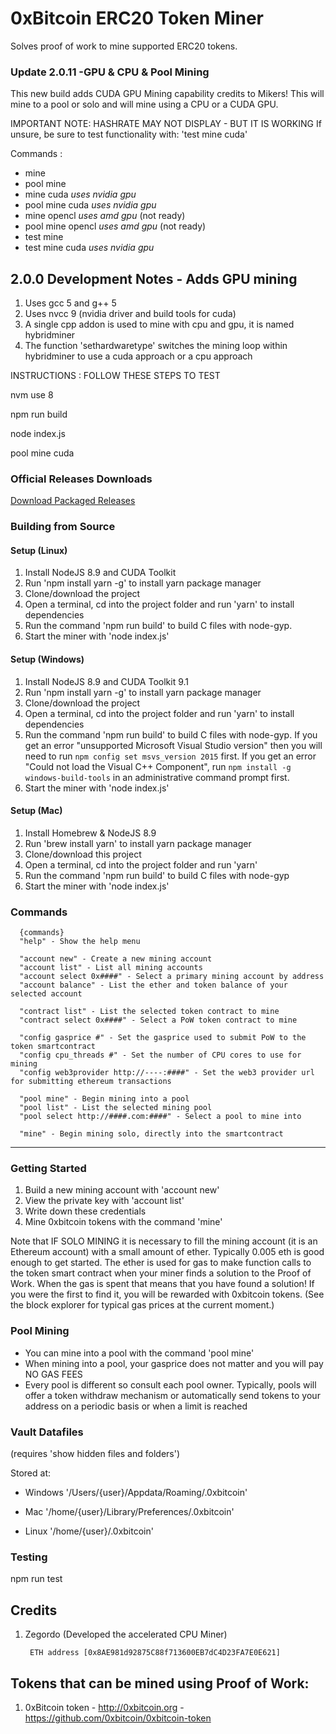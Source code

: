 
# 0xBitcoin ERC20 Token Miner

Solves proof of work to mine supported ERC20 tokens.  



### Update 2.0.11 -GPU & CPU & Pool Mining

This new build adds CUDA GPU Mining capability credits to Mikers! This will mine to a pool or solo and will mine using a CPU or a CUDA GPU.  


IMPORTANT NOTE:  HASHRATE MAY NOT DISPLAY - BUT IT IS WORKING
If unsure, be sure to test functionality with:
'test mine cuda'



Commands :

- mine
- pool mine
- mine cuda *uses nvidia gpu*  
- pool mine cuda *uses nvidia gpu*  
- mine opencl *uses amd gpu*  (not ready)
- pool mine opencl *uses amd gpu* (not ready)
- test mine
- test mine cuda *uses nvidia gpu*  




## 2.0.0 Development Notes  - Adds GPU mining

1. Uses gcc 5  and g++ 5
2. Uses nvcc 9 (nvidia driver and build tools for cuda)
3. A single cpp addon is used to mine with cpu and gpu, it is named hybridminer  
4. The function 'sethardwaretype' switches the mining loop within hybridminer to use a cuda approach or a cpu approach



INSTRUCTIONS : FOLLOW THESE STEPS TO TEST

nvm use 8

npm run build

node index.js

pool mine cuda



### Official Releases Downloads

[Download Packaged Releases](https://github.com/0xbitcoin/0xbitcoin-gpuminer/blob/master/RELEASES.md)



### Building from Source

#### Setup (Linux)
1. Install NodeJS 8.9 and CUDA Toolkit
2. Run 'npm install yarn -g' to install yarn package manager
3. Clone/download the project
4. Open a terminal, cd into the project folder and run 'yarn' to install dependencies
5. Run the command 'npm run build' to build C files with node-gyp.
6. Start the miner with 'node index.js'

#### Setup (Windows)
1. Install NodeJS 8.9 and CUDA Toolkit 9.1
2. Run 'npm install yarn -g' to install yarn package manager
3. Clone/download the project
4. Open a terminal, cd into the project folder and run 'yarn' to install dependencies
5. Run the command 'npm run build' to build C files with node-gyp. If you get an error "unsupported Microsoft Visual Studio version" then you will need to run `npm config set msvs_version 2015` first. If you get an error "Could not load the Visual C++ Component", run `npm install -g windows-build-tools` in an administrative command prompt first.
6. Start the miner with 'node index.js'

#### Setup (Mac)
1. Install Homebrew & NodeJS 8.9
2. Run 'brew install yarn' to install yarn package manager
3. Clone/download this project
4. Open a terminal, cd into the project folder and run 'yarn'
5. Run the command 'npm run build' to build C files with node-gyp
6. Start the miner with 'node index.js'



### Commands

      {commands}
      "help" - Show the help menu

      "account new" - Create a new mining account
      "account list" - List all mining accounts
      "account select 0x####" - Select a primary mining account by address
      "account balance" - List the ether and token balance of your selected account

      "contract list" - List the selected token contract to mine
      "contract select 0x####" - Select a PoW token contract to mine

      "config gasprice #" - Set the gasprice used to submit PoW to the token smartcontract
      "config cpu_threads #" - Set the number of CPU cores to use for mining
      "config web3provider http://----:####" - Set the web3 provider url for submitting ethereum transactions

      "pool mine" - Begin mining into a pool
      "pool list" - List the selected mining pool
      "pool select http://####.com:####" - Select a pool to mine into

      "mine" - Begin mining solo, directly into the smartcontract




---------------

### Getting Started
1. Build a new mining account with 'account new'
2. View the private key with 'account list'
3. Write down these credentials
4. Mine 0xbitcoin tokens with the command 'mine'

Note that IF SOLO MINING it is necessary to fill the mining account (it is an Ethereum account) with a small amount of ether.  Typically 0.005 eth is good enough to get started.  The ether is used for gas to make function calls to the token smart contract when your miner finds a solution to the Proof of Work.  When the gas is spent that means that you have found a solution! If you were the first to find it, you will be rewarded with 0xbitcoin tokens.  (See the block explorer for typical gas prices at the current moment.)



### Pool Mining
- You can mine into a pool with the command 'pool mine'  
- When mining into a pool, your gasprice does not matter and you will pay NO GAS FEES  
- Every pool is different so consult each pool owner.  Typically, pools will offer a token withdraw mechanism or automatically send tokens to your address on a periodic basis or when a limit is reached



### Vault Datafiles

(requires 'show hidden files and folders')

Stored at:

- Windows
    '/Users/{user}/Appdata/Roaming/.0xbitcoin'

- Mac
    '/home/{user}/Library/Preferences/.0xbitcoin'

- Linux
    '/home/{user}/.0xbitcoin'




### Testing

npm run test


## Credits

1. Zegordo (Developed the accelerated CPU Miner)

        ETH address [0x8AE981d92875C88f713600EB7dC4D23FA7E0E621]



## Tokens that can be mined using Proof of Work:

1. 0xBitcoin token - http://0xbitcoin.org - https://github.com/0xbitcoin/0xbitcoin-token
